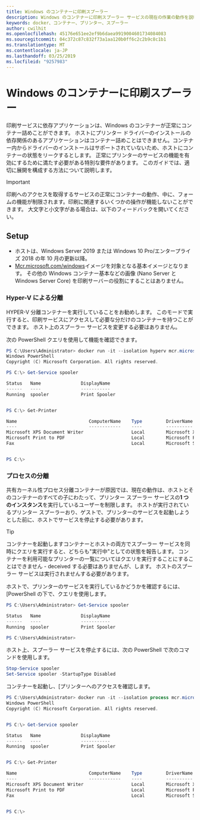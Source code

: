 ```yaml
---
title: Windows のコンテナーに印刷スプーラー
description: Windows のコンテナーに印刷スプーラー サービスの現在の作業の動作を説明します。
keywords: docker、コンテナー、プリンター、スプーラー
author: cwilhit
ms.openlocfilehash: 45176e651ee2ef9b6daea9919004601734084083
ms.sourcegitcommit: 04c372c87c832f73a1aa120b0ff6c2c2b9c8c1b1
ms.translationtype: MT
ms.contentlocale: ja-JP
ms.lasthandoff: 03/25/2019
ms.locfileid: "9257983"
---
```

# <a name="print-spooler-in-windows-containers"></a>Windows のコンテナーに印刷スプーラー

印刷サービスに依存アプリケーションは、Windows のコンテナーが正常にコンテナー詰めことができます。 ホストにプリンター ドライバーのインストールの依存関係のあるアプリケーションはコンテナー詰めことはできません。コンテナー内からドライバーのインストールはサポートされていないため、ホストにコンテナーの状態をリークするとします。 正常にプリンターのサービスの機能を有効にするために満たす必要がある特別な要件があります。 このガイドでは、適切に展開を構成する方法について説明します。

> [!IMPORTANT]
> 印刷へのアクセスを取得するサービスの正常にコンテナーの動作、中に、フォームの機能が制限されます。印刷に関連するいくつかの操作が機能しないことができます。 大文字と小文字がある場合は、以下のフィードバックを開いてください。

## <a name="setup"></a>Setup

* ホストは、Windows Server 2019 または Windows 10 Pro/エンタープライズ 2018 の年 10 月の更新以降。
* [Mcr.microsoft.com/windows](https://hub.docker.com/_/microsoft-windowsfamily-windows)イメージを対象となる基本イメージとなります。 その他の Windows コンテナー基本などの画像 (Nano Server と Windows Server Core) を印刷サーバーの役割にすることはありません。

### <a name="hyper-v-isolation"></a>Hyper-V による分離

HYPER-V 分離コンテナーを実行していることをお勧めします。 このモードで実行すると、印刷サービスにアクセスして必要な分だけのコンテナーを持つことができます。 ホスト上のスプーラー サービスを変更する必要はありません。

次の PowerShell クエリを使用して機能を確認できます。

```PowerShell
PS C:\Users\Administrator> docker run -it --isolation hyperv mcr.microsoft.com/windows:1809 powershell.exe
Windows PowerShell
Copyright (C) Microsoft Corporation. All rights reserved.

PS C:\> Get-Service spooler

Status   Name               DisplayName
------   ----               -----------
Running  spooler            Print Spooler


PS C:\> Get-Printer

Name                           ComputerName    Type         DriverName                PortName        Shared   Published
----                           ------------    ----         ----------                --------        ------   --------
Microsoft XPS Document Writer                  Local        Microsoft XPS Document... PORTPROMPT:     False    False
Microsoft Print to PDF                         Local        Microsoft Print To PDF    PORTPROMPT:     False    False
Fax                                            Local        Microsoft Shared Fax D... SHRFAX:         False    False


PS C:\>
```

### <a name="process-isolation"></a>プロセスの分離

共有カーネル性プロセス分離コンテナーが原因では、現在の動作は、ホストとそのコンテナーのすべての子にわたって、プリンター スプーラー サービスの**1 つのインスタンス**を実行しているユーザーを制限します。 ホストが実行されているプリンター スプーラーおり、ゲストで、プリンターのサービスを起動しようとした前に、ホストでサービスを停止する必要があります。

> [!TIP]
> コンテナーを起動しますコンテナーとホストの両方でスプーラー サービスを同時にクエリを実行すると、どちらも"実行中"としての状態を報告します。 コンテナーを利用可能なプリンターの一覧についてはクエリを実行することにすることはできません - deceived する必要はありませんが、します。 ホストのスプーラー サービスは実行されませんする必要があります。 

ホストで、プリンターのサービスを実行しているかどうかを確認するには、[PowerShell の下で、クエリを使用します。

```PowerShell
PS C:\Users\Administrator> Get-Service spooler

Status   Name               DisplayName
------   ----               -----------
Running  spooler            Print Spooler

PS C:\Users\Administrator>
```

ホスト上、スプーラー サービスを停止するには、次の PowerShell で次のコマンドを使用します。

```PowerShell
Stop-Service spooler
Set-Service spooler -StartupType Disabled
```

コンテナーを起動し、[プリンターへのアクセスを確認します。

```PowerShell
PS C:\Users\Administrator> docker run -it --isolation process mcr.microsoft.com/windows:1809 powershell.exe
Windows PowerShell
Copyright (C) Microsoft Corporation. All rights reserved.


PS C:\> Get-Service spooler

Status   Name               DisplayName
------   ----               -----------
Running  spooler            Print Spooler


PS C:\> Get-Printer

Name                           ComputerName    Type         DriverName                PortName        Shared   Published
----                           ------------    ----         ----------                --------        ------   --------
Microsoft XPS Document Writer                  Local        Microsoft XPS Document... PORTPROMPT:     False    False
Microsoft Print to PDF                         Local        Microsoft Print To PDF    PORTPROMPT:     False    False
Fax                                            Local        Microsoft Shared Fax D... SHRFAX:         False    False


PS C:\>
```